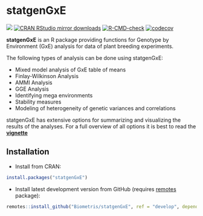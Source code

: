 
<!-- README.md is generated from README.Rmd. Please edit that file -->

# statgenGxE

[![](https://www.r-pkg.org/badges/version/statgenGxE)](https://www.r-pkg.org/pkg/statgenGxE)
[![CRAN RStudio mirror
downloads](https://cranlogs.r-pkg.org/badges/statgenGxE)](https://www.r-pkg.org/pkg/statgenGxE)
[![R-CMD-check](https://github.com/Biometris/statgenGxE/workflows/R-CMD-check/badge.svg)](https://github.com/Biometris/statgenGxE/actions?workflow=R-CMD-check)
[![codecov](https://codecov.io/gh/Biometris/statgenGxE/branch/master/graph/badge.svg)](https://codecov.io/gh/Biometris/statgenGxE)

**statgenGxE** is an R package providing functions for Genotype by
Environment (GxE) analysis for data of plant breeding experiments.

The following types of analysis can be done using statgenGxE:

-   Mixed model analysis of GxE table of means
-   Finlay-Wilkinson Analysis
-   AMMI Analysis
-   GGE Analysis
-   Identifying mega environments
-   Stability measures
-   Modeling of heterogeneity of genetic variances and correlations

statgenGxE has extensive options for summarizing and visualizing the
results of the analyses. For a full overview of all options it is best
to read the
[**vignette**](https://biometris.github.io/statgenGxE/articles/statgenGxE.html)

## Installation

-   Install from CRAN:

``` r
install.packages("statgenGxE")
```

-   Install latest development version from GitHub (requires
    [remotes](https://github.com/r-lib/remotes) package):

``` r
remotes::install_github("Biometris/statgenGxE", ref = "develop", dependencies = TRUE)
```
